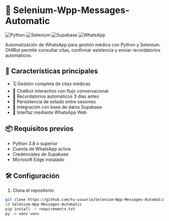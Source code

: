 # 🤖 Selenium-Wpp-Messages-Automatic

![Python](https://img.shields.io/badge/python-3.8%2B-blue)
![Selenium](https://img.shields.io/badge/selenium-4.0%2B-orange)
![Supabase](https://img.shields.io/badge/supabase-database-green)
![WhatsApp](https://img.shields.io/badge/whatsapp-web%20api-lightgreen)


Automatización de WhatsApp para gestión médica con Python y Selenium. OHIBot permite consultar citas, confirmar asistencia y enviar recordatorios automáticos.

## 🌟 Características principales

- 🗓️ Gestión completa de citas médicas
- 🤖 Chatbot interactivo con flujo conversacional
- 🔔 Recordatorios automáticos 3 días antes
- 💾 Persistencia de estado entre sesiones
- 🏥 Integración con base de datos Supabase
- 📲 Interfaz mediante WhatsApp Web

## 📦 Requisitos previos

- Python 3.8 o superior
- Cuenta de WhatsApp activa
- Credenciales de Supabase
- Microsoft Edge instalado

## 🛠️ Configuración

1. Clona el repositorio:
```bash
git clone https://github.com/tu-usuario/Selenium-Wpp-Messages-Automatic.git
cd Selenium-Wpp-Messages-Automatic
pip install -r requirements.txt
py -m venv venv
